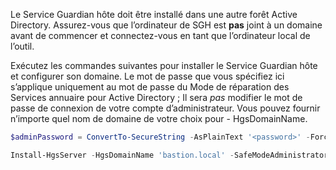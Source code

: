 Le Service Guardian hôte doit être installé dans une autre forêt Active Directory.
Assurez-vous que l’ordinateur de SGH est **pas** joint à un domaine avant de commencer et connectez-vous en tant que l’ordinateur local de l’outil.

Exécutez les commandes suivantes pour installer le Service Guardian hôte et configurer son domaine.
Le mot de passe que vous spécifiez ici s’applique uniquement au mot de passe du Mode de réparation des Services annuaire pour Active Directory ; Il sera *pas* modifier le mot de passe de connexion de votre compte d’administrateur.
Vous pouvez fournir n’importe quel nom de domaine de votre choix pour - HgsDomainName.

```powershell
$adminPassword = ConvertTo-SecureString -AsPlainText '<password>' -Force

Install-HgsServer -HgsDomainName 'bastion.local' -SafeModeAdministratorPassword $adminPassword -Restart
```

<!-- Appears in guarded-fabric-install-hgs-default.md and set-up-hgs-for-always-encrypted-in-sql-server.md
-->
